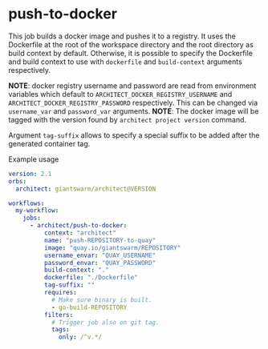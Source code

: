 # push-to-docker

This job builds a docker image and pushes it to a registry.
It uses the Dockerfile at the root of the workspace directory and the root directory as build context by default.
Otherwise, it is possible to specify the Dockerfile and build context to use with `dockerfile` and `build-context` arguments respectively.

**NOTE**: docker registry username and password are read from environment variables which default to `ARCHITECT_DOCKER_REGISTRY_USERNAME` and `ARCHITECT_DOCKER_REGISTRY_PASSWORD` respectively. This can be changed via `username_var` and `password_var` arguments.
**NOTE**: The docker image will be tagged with the version found by `architect project version` command.

Argument `tag-suffix` allows to specify a special suffix to be added after the generated container tag.

Example usage

```yaml
version: 2.1
orbs:
  architect: giantswarm/architect@VERSION

workflows:
  my-workflow:
    jobs:
      - architect/push-to-docker:
          context: "architect"
          name: "push-REPOSITORY-to-quay"
          image: "quay.io/giantswarm/REPOSITORY"
          username_envar: "QUAY_USERNAME"
          password_envar: "QUAY_PASSWORD"
          build-context: "."
          dockerfile: "./Dockerfile"
          tag-suffix: ""
          requires:
            # Make sure binary is built.
            - go-build-REPOSITORY
          filters:
            # Trigger job also on git tag.
            tags:
              only: /^v.*/
```

